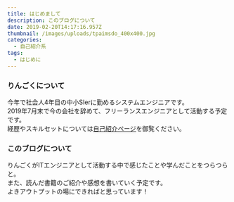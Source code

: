 ```yaml
---
title: はじめまして
description: このブログについて
date: 2019-02-20T14:17:16.957Z
thumbnail: /images/uploads/tpaimsdo_400x400.jpg
categories:
  - 自己紹介系
tags:
  - はじめに
---
```

### りんごくについて
今年で社会人4年目の中小SIerに勤めるシステムエンジニアです。<br />
2019年7月末で今の会社を辞めて、フリーランスエンジニアとして活動する予定です。<br />
経歴やスキルセットについては<a href="https://elated-blackwell-51e103.netlify.com/about/">自己紹介ページ</a>を御覧ください。

### このブログについて

りんごくがITエンジニアとして活動する中で感じたことや学んだことをつらつらと。<br />
また、読んだ書籍のご紹介や感想を書いていく予定です。 <br />
よきアウトプットの場にできればと思っています！
